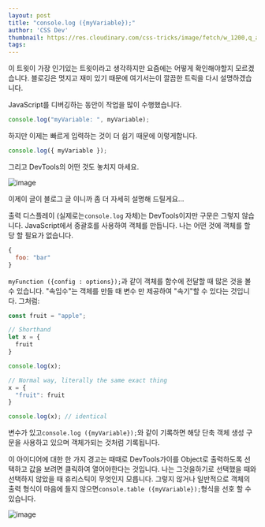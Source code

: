 ```yaml
---
layout: post
title: "console.log ({myVariable});"
author: 'CSS Dev'
thumbnail: https://res.cloudinary.com/css-tricks/image/fetch/w_1200,q_auto,f_auto/https://css-tricks.com/wp-content/uploads/2020/02/console-commands-1.png
tags: 
---
```



이 트윗이 가장 인기있는 트윗이라고 생각하지만 요즘에는 어떻게 확인해야할지 모르겠습니다.
 블로깅은 멋지고 재미 있기 때문에 여기서는이 깔끔한 트릭을 다시 설명하겠습니다.
 

JavaScript를 디버깅하는 동안이 작업을 많이 수행했습니다.
 

```js
console.log("myVariable: ", myVariable);
```

하지만 이제는 빠르게 입력하는 것이 더 쉽기 때문에 이렇게합니다.
 

```js
console.log({ myVariable });
```

그리고 DevTools의 어떤 것도 놓치지 마세요.
 

![image](https://i0.wp.com/css-tricks.com/wp-content/uploads/2020/11/EmeU1-DXUAc0EMN.jpeg?resize=531%2C229&ssl=1)

이제이 글이 블로그 글 이니까 좀 더 자세히 설명해 드릴게요…
 

출력 디스플레이 (실제로는`console.log` 자체)는 DevTools이지만 구문은 그렇지 않습니다.
 JavaScript에서 중괄호를 사용하여 객체를 만듭니다.
 나는 어떤 것에 객체를 할당 할 필요가 없습니다.
 

```js
{
  foo: "bar"
}
```

`myFunction ({config : options});`과 같이 객체를 함수에 전달할 때 많은 것을 볼 수 있습니다.
 "속임수"는 객체를 만들 때 변수 만 제공하여 "속기"할 수 있다는 것입니다.
 그처럼:
 

```js
const fruit = "apple";

// Shorthand
let x = {
  fruit
}

console.log(x);

// Normal way, literally the same exact thing
x = {
  "fruit": fruit
}

console.log(x); // identical
```

변수가 있고`console.log ({myVariable});`와 같이 기록하면 해당 단축 객체 생성 구문을 사용하고 있으며 객체가되는 것처럼 기록됩니다.
 

이 아이디어에 대한 한 가지 경고는 때때로 DevTools가이를 Object로 출력하도록 선택하고 값을 보려면 클릭하여 열어야한다는 것입니다.
 나는 그것을하기로 선택했을 때와 선택하지 않았을 때 휴리스틱이 무엇인지 모릅니다.
 그렇지 않거나 일반적으로 객체의 출력 형식이 마음에 들지 않으면`console.table ({myVariable});`형식을 선호 할 수 있습니다.
 

![image](https://i1.wp.com/css-tricks.com/wp-content/uploads/2020/11/Screen-Shot-2020-11-17-at-12.43.48-PM.png?resize=770%2C108&ssl=1)